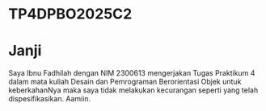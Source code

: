 # TP4DPBO2025C2

# Janji
Saya Ibnu Fadhilah dengan NIM 2300613 mengerjakan Tugas Praktikum 4 dalam mata kuliah Desain dan Pemrograman Berorientasi Objek untuk keberkahanNya maka saya tidak melakukan kecurangan seperti yang telah dispesifikasikan. Aamiin.
